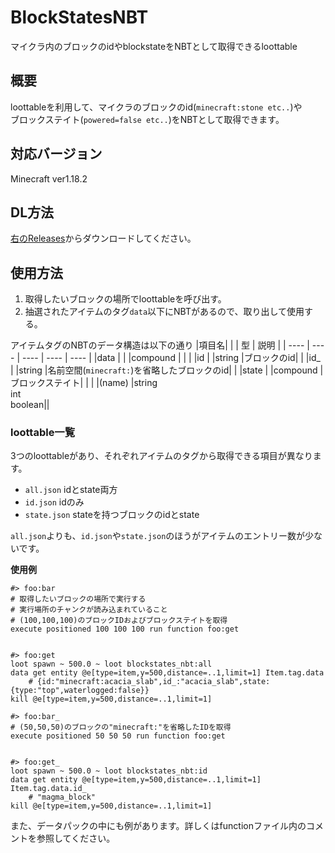 # BlockStatesNBT
マイクラ内のブロックのidやblockstateをNBTとして取得できるloottable
## 概要
loottableを利用して、マイクラのブロックのid(`minecraft:stone etc..`)や  
ブロックステイト(`powered=false etc..`)をNBTとして取得できます。
## 対応バージョン
Minecraft ver1.18.2
## DL方法
[右のReleases](https://github.com/TRTR-mc/BlockStatesNBT/releases)からダウンロードしてください。
## 使用方法
1. 取得したいブロックの場所でloottableを呼び出す。
2. 抽選されたアイテムのタグ`data`以下にNBTがあるので、取り出して使用する。  

アイテムタグのNBTのデータ構造は以下の通り
|項目名|      |          |  型                    |  説明 |
| ---- | ---- | ----     | ----                   | ---- |
|data  |      |          |compound                |      |
|      |id    |          |string                  |ブロックのid|
|      |id_   |          |string                  |名前空間(`minecraft:`)を省略したブロックのid|
|      |state |          |compound                |ブロックステイト|
|      |      |(name)    |string<br>int<br>boolean||

### loottable一覧
3つのloottableがあり、それぞれアイテムのタグから取得できる項目が異なります。
- `all.json` idとstate両方
- `id.json` idのみ
- `state.json` stateを持つブロックのidとstate

`all.json`よりも、`id.json`や`state.json`のほうがアイテムのエントリー数が少ないです。

**使用例**
```mcfunction
#> foo:bar
# 取得したいブロックの場所で実行する
# 実行場所のチャンクが読み込まれていること
# (100,100,100)のブロックIDおよびブロックステイトを取得
execute positioned 100 100 100 run function foo:get


#> foo:get
loot spawn ~ 500.0 ~ loot blockstates_nbt:all
data get entity @e[type=item,y=500,distance=..1,limit=1] Item.tag.data
    # {id:"minecraft:acacia_slab",id_:"acacia_slab",state:{type:"top",waterlogged:false}}
kill @e[type=item,y=500,distance=..1,limit=1]
```
```mcfunction
#> foo:bar_
# (50,50,50)のブロックの"minecraft:"を省略したIDを取得
execute positioned 50 50 50 run function foo:get


#> foo:get_
loot spawn ~ 500.0 ~ loot blockstates_nbt:id
data get entity @e[type=item,y=500,distance=..1,limit=1] Item.tag.data.id_
    # "magma_block"
kill @e[type=item,y=500,distance=..1,limit=1]
```

また、データパックの中にも例があります。詳しくはfunctionファイル内のコメントを参照してください。